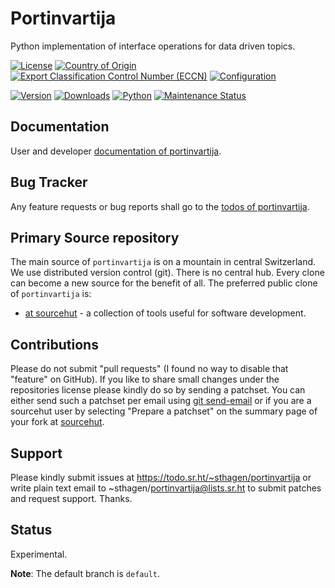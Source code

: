 # Portinvartija

Python implementation of interface operations for data driven topics.

[![License](https://git.sr.ht/~sthagen/portinvartija/blob/default/docs/badges/license-spdx-mit.svg)](https://git.sr.ht/~sthagen/portinvartija/tree/default/item/LICENSE)
[![Country of Origin](https://git.sr.ht/~sthagen/portinvartija/blob/default/docs/badges/country-of-origin-name-switzerland-neutral.svg)](https://git.sr.ht/~sthagen/portinvartija/tree/default/item/COUNTRY-OF-ORIGIN)
[![Export Classification Control Number (ECCN)](https://git.sr.ht/~sthagen/portinvartija/blob/default/docs/badges/export-control-classification-number_eccn-ear99-neutral.svg)](https://git.sr.ht/~sthagen/portinvartija/tree/default/item/EXPORT-CONTROL-CLASSIFICATION-NUMBER)
[![Configuration](https://git.sr.ht/~sthagen/portinvartija/blob/default/docs/badges/configuration-sbom.svg)](https://git.sr.ht/~sthagen/portinvartija/tree/default/item/docs/third-party/README.md)

[![Version](https://git.sr.ht/~sthagen/portinvartija/blob/default/docs/badges/latest-release.svg)](https://pypi.python.org/pypi/portinvartija/)
[![Downloads](https://git.sr.ht/~sthagen/portinvartija/blob/default/docs/badges/downloads-per-month.svg)](https://pepy.tech/project/portinvartija)
[![Python](https://git.sr.ht/~sthagen/portinvartija/blob/default/docs/badges/python-versions.svg)](https://pypi.python.org/pypi/portinvartija/)
[![Maintenance Status](https://git.sr.ht/~sthagen/portinvartija/blob/default/docs/badges/commits-per-year.svg)](https://git.sr.ht/~sthagen/portinvartija/log)

## Documentation

User and developer [documentation of portinvartija](https://codes.dilettant.life/docs/portinvartija).

## Bug Tracker

Any feature requests or bug reports shall go to the [todos of portinvartija](https://todo.sr.ht/~sthagen/portinvartija).

## Primary Source repository

The main source of `portinvartija` is on a mountain in central Switzerland.
We use distributed version control (git).
There is no central hub.
Every clone can become a new source for the benefit of all.
The preferred public clone of `portinvartija` is:

* [at sourcehut](https://git.sr.ht/~sthagen/portinvartija) - a collection of tools useful for software development.

## Contributions

Please do not submit "pull requests" (I found no way to disable that "feature" on GitHub).
If you like to share small changes under the repositories license please kindly do so by sending a patchset.
You can either send such a patchset per email using [git send-email](https://git-send-email.io) or 
if you are a sourcehut user by selecting "Prepare a patchset" on the summary page of your fork at [sourcehut](https://git.sr.ht/).

## Support

Please kindly submit issues at https://todo.sr.ht/~sthagen/portinvartija or write plain text email to ~sthagen/portinvartija@lists.sr.ht to submit patches and request support. Thanks.

## Status

Experimental.

**Note**: The default branch is `default`.
